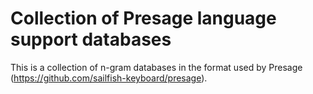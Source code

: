 # Collection of Presage language support databases

This is a collection of n-gram databases in the format used by Presage
(https://github.com/sailfish-keyboard/presage).

